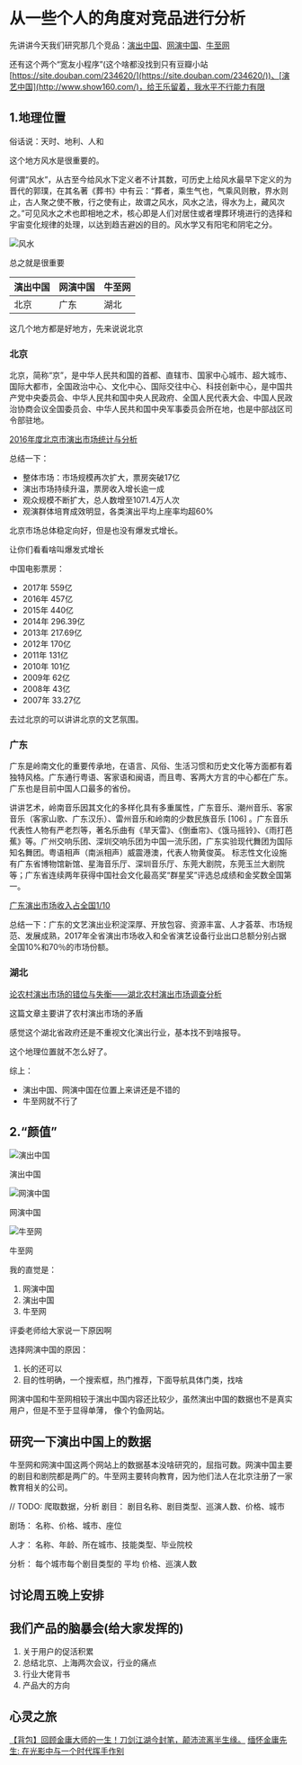 # 从一些个人的角度对竞品进行分析

先讲讲今天我们研究那几个竞品：[演出中国](https://www.showonline.com.cn/)、[网演中国](http://gd.wycn.com/index.php)、[牛至网](https://www.ovfun.com/)

还有这个两个“宽友小程序”(这个啥都没找到只有豆瓣小站[https://site.douban.com/234620/](https://site.douban.com/234620/))、[演艺中国](http://www.show160.com/)，给王乐留着，我水平不行能力有限

## 1.地理位置

俗话说：天时、地利、人和

这个地方风水是很重要的。

何谓“风水”，从古至今给风水下定义者不计其数，可历史上给风水最早下定义的为晋代的郭璞，在其名著《葬书》中有云：“葬者，乘生气也，气乘风则散，界水则止，古人聚之使不散，行之使有止，故谓之风水，风水之法，得水为上，藏风次之。”可见风水之术也即相地之术，核心即是人们对居住或者埋葬环境进行的选择和宇宙变化规律的处理，以达到趋吉避凶的目的。风水学又有阳宅和阴宅之分。

![风水](https://gss3.bdstatic.com/7Po3dSag_xI4khGkpoWK1HF6hhy/baike/s%3D220/sign=9e21592f6d061d957946303a4bf40a5d/1b4c510fd9f9d72a5779300ad72a2834349bbb83.jpg)

总之就是很重要


演出中国 | 网演中国 | 牛至网
---------|--------|---------
北京 | 广东 | 湖北

这几个地方都是好地方，先来说说北京

### 北京

北京，简称“京”，是中华人民共和国的首都、直辖市、国家中心城市、超大城市、国际大都市，全国政治中心、文化中心、国际交往中心、科技创新中心，是中国共产党中央委员会、中华人民共和国中央人民政府、全国人民代表大会、中国人民政治协商会议全国委员会、中华人民共和国中央军事委员会所在地，也是中部战区司令部驻地。

[2016年度北京市演出市场统计与分析](http://www.bjycxh.com/news/156.html)

总结一下：
- 整体市场：市场规模再次扩大，票房突破17亿
- 演出市场持续升温，票房收入增长逾一成
- 观众规模不断扩大，总人数增至1071.4万人次
- 观演群体培育成效明显，各类演出平均上座率均超60%

北京市场总体稳定向好，但是也没有爆发式增长。

让你们看看啥叫爆发式增长

中国电影票房：
- 2017年 559亿
- 2016年 457亿
- 2015年 440亿
- 2014年 296.39亿
- 2013年 217.69亿
- 2012年 170亿
- 2011年 131亿
- 2010年 101亿
- 2009年 62亿
- 2008年 43亿
- 2007年 33.27亿

去过北京的可以讲讲北京的文艺氛围。

### 广东

广东是岭南文化的重要传承地，在语言、风俗、生活习惯和历史文化等方面都有着独特风格。广东通行粤语、客家语和闽语，而且粤、客两大方言的中心都在广东。广东也是目前中国人口最多的省份。

讲讲艺术，岭南音乐因其文化的多样化具有多重属性，广东音乐、潮州音乐、客家音乐（客家山歌、广东汉乐）、雷州音乐和岭南的少数民族音乐 [106]  。广东音乐代表性人物有严老烈等，著名乐曲有《旱天雷》、《倒垂帘》、《饿马摇铃》、《雨打芭蕉》等。广州交响乐团、深圳交响乐团为中国一流乐团，广东实验现代舞团为国际知名舞团。粤语相声（南派相声）威震港澳，代表人物黄俊英。
标志性文化设施有广东省博物馆新馆、星海音乐厅、深圳音乐厅、东莞大剧院，东莞玉兰大剧院等；广东省连续两年获得中国社会文化最高奖“群星奖”评选总成绩和金奖数全国第一。

[广东演出市场收入占全国1/10](http://culture.people.com.cn/n1/2018/0118/c1013-29773771.html)

总结一下：广东的文艺演出业积淀深厚、开放包容、资源丰富、人才荟萃、市场规范、发展成熟，2017年全省演出市场收入和全省演艺设备行业出口总额分别占据全国10%和70％的市场份额。

### 湖北

[论农村演出市场的错位与失衡——湖北农村演出市场调查分析](http://www.docin.com/p-1616892058.html)

这篇文章主要讲了农村演出市场的矛盾

感觉这个湖北省政府还是不重视文化演出行业，基本找不到啥报导。

这个地理位置就不怎么好了。

综上：
+ 演出中国、网演中国在位置上来讲还是不错的
+ 牛至网就不行了


## 2.“颜值”

![演出中国](QQ截图20181031205003.png)

演出中国

![网演中国](QQ截图20181031205151.png)

网演中国

![牛至网](QQ截图20181031205113.png)

牛至网

我的直觉是：

1. 网演中国
2. 演出中国
3. 牛至网

评委老师给大家说一下原因啊

选择网演中国的原因：
1. 长的还可以
2. 目的性明确，一个搜索框，热门推荐，下面导航具体门类，找啥


网演中国和牛至网相较于演出中国内容还比较少，虽然演出中国的数据也不是真实用户，但是不至于显得单薄， 像个钓鱼网站。

## 研究一下演出中国上的数据

牛至网和网演中国这两个网站上的数据基本没啥研究的，屈指可数。网演中国主要的剧目和剧院都是两广的。牛至网主要转向教育，因为他们法人在北京注册了一家教育相关的公司。

// TODO: 爬取数据，分析
剧目：
剧目名称、剧目类型、巡演人数、价格、城市

剧场：
名称、价格、城市、座位

人才：
名称、年龄、所在城市、技能类型、毕业院校

分析：
每个城市每个剧目类型的 平均 价格、巡演人数



## 讨论周五晚上安排

## 我们产品的脑暴会(给大家发挥的)
1. 关于用户的促活积累
2. 总结北京、上海两次会议，行业的痛点
3. 行业大佬背书
4. 产品大的方向

## 心灵之旅
[【背包】回顾金庸大师的一生！刀剑江湖今封笔，颠沛流离半生缘。](https://www.bilibili.com/video/av34972926?spm_id_from=888.3039.Md_NqkLFPNz.2)
[缅怀金庸先生: 在光影中与一个时代挥手作别](https://www.bilibili.com/video/av34984285?from=search&seid=1825448452181661348)




















